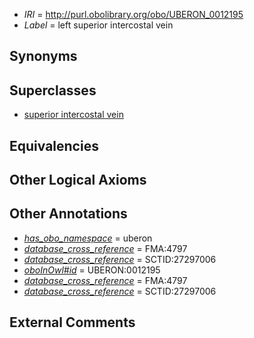  * *IRI* = http://purl.obolibrary.org/obo/UBERON_0012195
 * *Label* = left superior intercostal vein

## Synonyms


## Superclasses

 * [superior intercostal vein](../../UBERON/94/UBERON_0012194.md)

## Equivalencies


## Other Logical Axioms


## Other Annotations

 * *[has_obo_namespace](../../ce/oboInOwl#hasOBONamespace.md)* = uberon
 * *[database_cross_reference](../../ef/oboInOwl#hasDbXref.md)* = FMA:4797
 * *[database_cross_reference](../../ef/oboInOwl#hasDbXref.md)* = SCTID:27297006
 * *[oboInOwl#id](../../id/oboInOwl#id.md)* = UBERON:0012195
 * *[database_cross_reference](../../ef/oboInOwl#hasDbXref.md)* = FMA:4797
 * *[database_cross_reference](../../ef/oboInOwl#hasDbXref.md)* = SCTID:27297006

## External Comments

